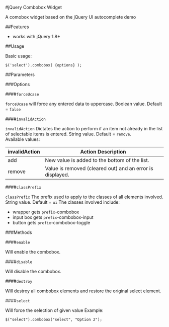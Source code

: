 #jQuery Combobox Widget

A comobox widget based on the jQuery UI autocomplete demo

##Features

* works with jQuery 1.8+

##Usage

Basic usage:

    $('select').combobox( {options} );

##Parameters

###Options

####`forceUcase`

`forceUcase` will force any entered data to uppercase. Boolean value. Default = `false`

####`invalidAction`

`invalidAction` Dictates the action to perform if an item not already in the list of selectable items is entered. String value. Default = `remove`.  
Available values:

| invalidAction | Action Description                                        |
| ------------- | --------------------------------------------------------- |
| add           | New value is added to the bottom of the list.             |
| remove        | Value is removed (cleared out) and an error is displayed. |

####`classPrefix`

`classPrefix` The prefix used to apply to the classes of all elements involved. String value. Default = `ui`
The classes involved include:
* wrapper gets `prefix`-combobox
* input box gets `prefix`-combobox-input
* button gets `prefix`-combobox-toggle
	
###Methods

####`enable`

Will enable the combobox.

####`disable`

Will disable the combobox.

####`destroy`

Will destroy all combobox elements and restore the original select element.

####`select`

Will force the selection of given value
Example:

	$("select").combobox("select", "Option 2");